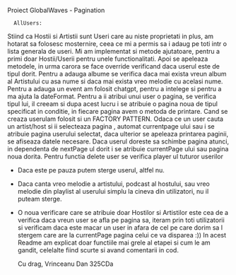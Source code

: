 Proiect GlobalWaves - Pagination

   
      AllUsers:
   Stiind ca Hostii si Artistii sunt Useri care au niste
   proprietati in plus, am hotarat sa folosesc mosternire,
   ceea ce mi a permis sa i adaug pe toti intr o lista generala de useri.
   Mi am implementat si metode ajutatoare, pentru a primi doar
   Hostii/Userii pentru unele functionalitati.
   Apoi se apeleaza metodele, in urma carora 
   se face override verificand daca userul este de tipul dorit.
   Pentru a adauga albume se verifica daca mai exista vreun album al Artistului 
   cu asa nume si daca
   mai exista vreo melodie cu acelasi nume.
   Pentru a adauga un event am folosit chatgpt,
   pentru a intelege si pentru a ma ajuta la dateFormat.
   Pentru a ii atribui unui user o pagina, se verifica tipul lui,
   il creeam si dupa acest lucru i se atribuie o pagina noua
   de tipul specificat in conditie, in fiecare pagina avem o metoda de printare.
   Cand se creaza userulam folosit si un FACTORY PATTERN.
   Odaca ce un user cauta un artist/host si ii selecteaza pagina
   , automat currentpage ului sau i se atribuie pagina userului selectat,
   daca ulterior se apeleaza printarea paginii,
   se afiseaza datele necesare. Daca userul doreste sa schimbe pagina atunci,
   in dependenta de nextPage ul dorit i se atribuie currentPage
    ului sau pagina noua dorita.
   Pentru functia delete user se verifica player ul tuturor userilor
   -  Daca este pe pauza putem sterge userul, altfel nu.
   -  Daca canta vreo melodie a artistului, podcast al hostului, sau vreo melodie
   din playlist al userului simplu la cineva din utilizatori, nu il puteam sterge.
   -  O noua verificare care se atribuie doar Hostilor si Artistilor
   este cea de a verifica
   daca vreun user se afla pe pagina sa, iteram prin toti utilizatorii si verificam
   daca este macar un user in afara de cel pe care dorim sa l stergem
   care are la currentPage pagina celui ce va disparea :))
   In acest Readme am explicat doar functiile mai grele al etapei
   si cum le am gandit, celelalte fiind scurte si avand comentarii in cod.

      Cu drag, Vrinceanu Dan 325CDa
